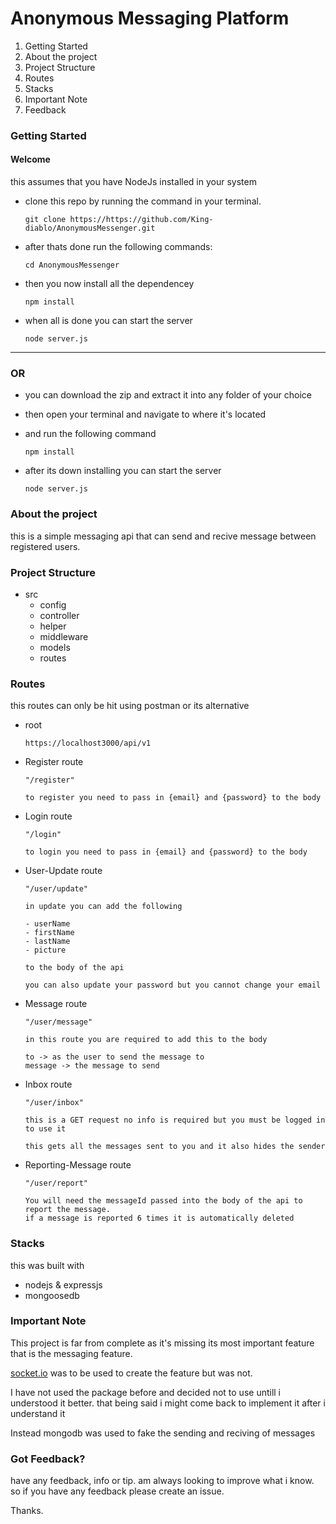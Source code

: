 # Anonymous Messaging Platform

1. Getting Started
2. About the project
3. Project Structure
4. Routes
5. Stacks
6. Important Note
7. Feedback

### Getting Started

#### Welcome

 this assumes that you have NodeJs installed in your system


* clone this repo by running the command in your terminal.
  ```
  git clone https://https://github.com/King-diablo/AnonymousMessenger.git
  ```

* after thats done run the following commands:
   ```
   cd AnonymousMessenger
   ```

* then you now install all the dependencey
  ```
  npm install
  ```

* when all is done you can start the server
  ``` 
  node server.js
  ```

***

### OR

* you can download the zip and extract it into any folder of your
  choice

* then open your terminal and navigate to where it's located
* and run the following command
  ``` 
  npm install
  ```
* after its down installing you can start the server
  ``` 
  node server.js 
  ```


### About the project

this is a simple messaging api that can send and recive message between registered
users.

### Project Structure

* src
  * config
  * controller
  * helper
  * middleware
  * models
  * routes

### Routes
  this routes can only be hit using postman or its alternative

* root
  ```
  https://localhost3000/api/v1
  ```

* Register route
    ```
    "/register"
    ```
    ```
    to register you need to pass in {email} and {password} to the body
    ```

* Login route
  ```
  "/login"
  ```
  ```
  to login you need to pass in {email} and {password} to the body
  ```

* User-Update route
  ```
  "/user/update"
  ```

  ```
  in update you can add the following

  - userName
  - firstName
  - lastName
  - picture

  to the body of the api

  you can also update your password but you cannot change your email
  ```
* Message route
    ```
    "/user/message"
    ```

    ```
    in this route you are required to add this to the body

    to -> as the user to send the message to
    message -> the message to send
    ```
* Inbox route
  ```
  "/user/inbox"
  ```

  ```
  this is a GET request no info is required but you must be logged in to use it

  this gets all the messages sent to you and it also hides the sender
  ```
* Reporting-Message route
  ```
  "/user/report"
  ```

  ```
  You will need the messageId passed into the body of the api to report the message.
  if a message is reported 6 times it is automatically deleted
  ```
### Stacks
this was built with
* nodejs & expressjs
* mongoosedb

### Important Note

This project is far from complete as it's missing its most important feature that is
the messaging feature.

[socket.io](https://socket.io/) was to be used to create the feature but was not.

I have not used the package before and decided not to use untill i understood it better. that being said i might come back to implement it after i understand it

Instead mongodb was used to fake the sending and reciving of messages

### Got Feedback?
have any feedback, info or tip. am always looking to improve what i know. so if you have any feedback please create an issue.

Thanks.